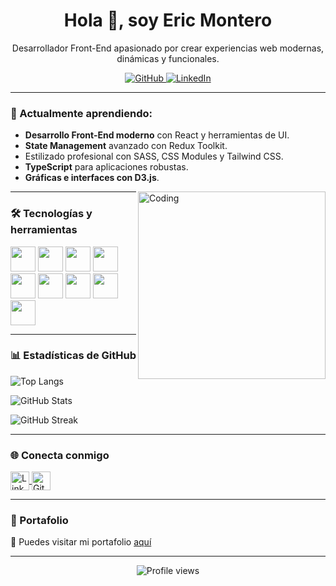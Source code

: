 <h1 align="center">Hola 👋, soy Eric Montero</h1>

<p align="center">
  Desarrollador Front-End apasionado por crear experiencias web modernas, dinámicas y funcionales.
</p>

<p align="center">
  <a href="https://github.com/Eric-Montero" target="_blank">
    <img src="https://img.shields.io/github/followers/Eric-Montero?label=GitHub&style=for-the-badge&logo=github" alt="GitHub" />
  </a>
  <a href="https://www.linkedin.com/in/eric-montero-1893a1236" target="_blank">
    <img src="https://img.shields.io/badge/LinkedIn-Eric%20Montero-blue?style=for-the-badge&logo=linkedin" alt="LinkedIn" />
  </a>
</p>

---

### 🌱 Actualmente aprendiendo:

- **Desarrollo Front-End moderno** con React y herramientas de UI.
- **State Management** avanzado con Redux Toolkit.
- Estilizado profesional con SASS, CSS Modules y Tailwind CSS.
- **TypeScript** para aplicaciones robustas.
- **Gráficas e interfaces con D3.js**.

<img align="right" alt="Coding" width="300" src="https://i.pinimg.com/originals/81/17/8b/81178b47a8598f0c81c4799f2cdd4057.gif" />

---

### 🛠 Tecnologías y herramientas

<div align="left">
  <img src="https://cdn.jsdelivr.net/gh/devicons/devicon/icons/html5/html5-original.svg" width="40" />
  <img src="https://cdn.jsdelivr.net/gh/devicons/devicon/icons/css3/css3-original.svg" width="40" />
  <img src="https://cdn.jsdelivr.net/gh/devicons/devicon/icons/javascript/javascript-original.svg" width="40" />
  <img src="https://cdn.jsdelivr.net/gh/devicons/devicon/icons/typescript/typescript-original.svg" width="40" />
  <img src="https://cdn.jsdelivr.net/gh/devicons/devicon/icons/react/react-original.svg" width="40" />
  <img src="https://cdn.jsdelivr.net/gh/devicons/devicon/icons/redux/redux-original.svg" width="40" />
  <img src="https://cdn.jsdelivr.net/gh/devicons/devicon/icons/sass/sass-original.svg" width="40" />
  <img src="https://cdn.jsdelivr.net/gh/devicons/devicon/icons/git/git-original.svg" width="40" />
  <img src="https://cdn.jsdelivr.net/gh/devicons/devicon/icons/postgresql/postgresql-original.svg" width="40" />
</div>

---

### 📊 Estadísticas de GitHub

<p>
  <img src="https://github-readme-stats.vercel.app/api/top-langs/?username=Eric-Montero&layout=compact&theme=radical" alt="Top Langs" />
</p>

<p>
  <img src="https://github-readme-stats.vercel.app/api?username=Eric-Montero&show_icons=true&theme=radical" alt="GitHub Stats" />
</p>

<p>
  <img src="https://github-readme-streak-stats.herokuapp.com/?user=Eric-Montero&theme=radical" alt="GitHub Streak" />
</p>

---

### 🌐 Conecta conmigo

<p align="left">
  <a href="https://www.linkedin.com/in/eric-montero-1893a1236" target="_blank">
    <img align="center" src="https://cdn.jsdelivr.net/gh/devicons/devicon/icons/linkedin/linkedin-original.svg" alt="LinkedIn" width="30" />
  </a>
  <a href="https://github.com/Eric-Montero" target="_blank">
    <img align="center" src="https://cdn.jsdelivr.net/gh/devicons/devicon/icons/github/github-original.svg" alt="GitHub" width="30" />
  </a>
</p>

---

### 🧩 Portafolio

🔗 Puedes visitar mi portafolio [aquí](https://Eric-Montero.github.io/personal-portfolio/)

---

<p align="center">
  <img src="https://komarev.com/ghpvc/?username=Eric-Montero&label=Visitas&color=blue&style=flat-square" alt="Profile views" />
</p>
